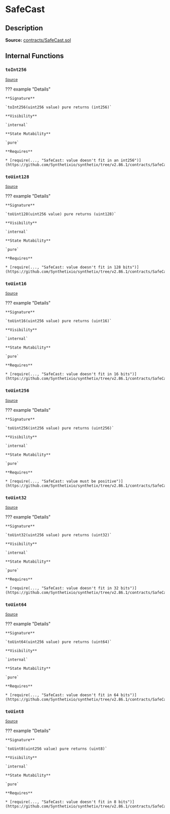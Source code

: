 # SafeCast

## Description

**Source:** [contracts/SafeCast.sol](https://github.com/Synthetixio/synthetix/tree/v2.86.1/contracts/SafeCast.sol)

## Internal Functions

### `toInt256`

<sub>[Source](https://github.com/Synthetixio/synthetix/tree/v2.86.1/contracts/SafeCast.sol#L115)</sub>

??? example "Details"

    **Signature**

    `toInt256(uint256 value) pure returns (int256)`

    **Visibility**

    `internal`

    **State Mutability**

    `pure`

    **Requires**

    * [require(..., "SafeCast: value doesn't fit in an int256")](https://github.com/Synthetixio/synthetix/tree/v2.86.1/contracts/SafeCast.sol#L116)

### `toUint128`

<sub>[Source](https://github.com/Synthetixio/synthetix/tree/v2.86.1/contracts/SafeCast.sol#L31)</sub>

??? example "Details"

    **Signature**

    `toUint128(uint256 value) pure returns (uint128)`

    **Visibility**

    `internal`

    **State Mutability**

    `pure`

    **Requires**

    * [require(..., "SafeCast: value doesn't fit in 128 bits")](https://github.com/Synthetixio/synthetix/tree/v2.86.1/contracts/SafeCast.sol#L32)

### `toUint16`

<sub>[Source](https://github.com/Synthetixio/synthetix/tree/v2.86.1/contracts/SafeCast.sol#L76)</sub>

??? example "Details"

    **Signature**

    `toUint16(uint256 value) pure returns (uint16)`

    **Visibility**

    `internal`

    **State Mutability**

    `pure`

    **Requires**

    * [require(..., "SafeCast: value doesn't fit in 16 bits")](https://github.com/Synthetixio/synthetix/tree/v2.86.1/contracts/SafeCast.sol#L77)

### `toUint256`

<sub>[Source](https://github.com/Synthetixio/synthetix/tree/v2.86.1/contracts/SafeCast.sol#L103)</sub>

??? example "Details"

    **Signature**

    `toUint256(int256 value) pure returns (uint256)`

    **Visibility**

    `internal`

    **State Mutability**

    `pure`

    **Requires**

    * [require(..., "SafeCast: value must be positive")](https://github.com/Synthetixio/synthetix/tree/v2.86.1/contracts/SafeCast.sol#L104)

### `toUint32`

<sub>[Source](https://github.com/Synthetixio/synthetix/tree/v2.86.1/contracts/SafeCast.sol#L61)</sub>

??? example "Details"

    **Signature**

    `toUint32(uint256 value) pure returns (uint32)`

    **Visibility**

    `internal`

    **State Mutability**

    `pure`

    **Requires**

    * [require(..., "SafeCast: value doesn't fit in 32 bits")](https://github.com/Synthetixio/synthetix/tree/v2.86.1/contracts/SafeCast.sol#L62)

### `toUint64`

<sub>[Source](https://github.com/Synthetixio/synthetix/tree/v2.86.1/contracts/SafeCast.sol#L46)</sub>

??? example "Details"

    **Signature**

    `toUint64(uint256 value) pure returns (uint64)`

    **Visibility**

    `internal`

    **State Mutability**

    `pure`

    **Requires**

    * [require(..., "SafeCast: value doesn't fit in 64 bits")](https://github.com/Synthetixio/synthetix/tree/v2.86.1/contracts/SafeCast.sol#L47)

### `toUint8`

<sub>[Source](https://github.com/Synthetixio/synthetix/tree/v2.86.1/contracts/SafeCast.sol#L91)</sub>

??? example "Details"

    **Signature**

    `toUint8(uint256 value) pure returns (uint8)`

    **Visibility**

    `internal`

    **State Mutability**

    `pure`

    **Requires**

    * [require(..., "SafeCast: value doesn't fit in 8 bits")](https://github.com/Synthetixio/synthetix/tree/v2.86.1/contracts/SafeCast.sol#L92)
